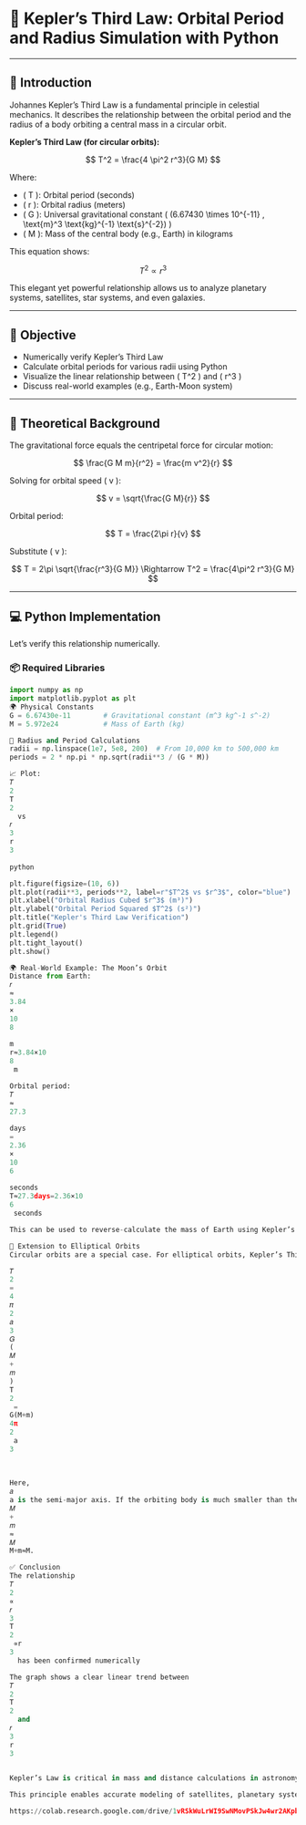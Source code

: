 # 🌌 Kepler’s Third Law: Orbital Period and Radius Simulation with Python

---

## 📘 Introduction

Johannes Kepler’s Third Law is a fundamental principle in celestial mechanics. It describes the relationship between the orbital period and the radius of a body orbiting a central mass in a circular orbit.

**Kepler’s Third Law (for circular orbits):**

$$
T^2 = \frac{4 \pi^2 r^3}{G M}
$$

Where:

- \( T \): Orbital period (seconds)  
- \( r \): Orbital radius (meters)  
- \( G \): Universal gravitational constant \( (6.67430 \times 10^{-11} \, \text{m}^3 \text{kg}^{-1} \text{s}^{-2}) \)  
- \( M \): Mass of the central body (e.g., Earth) in kilograms

This equation shows:

$$
T^2 \propto r^3
$$

This elegant yet powerful relationship allows us to analyze planetary systems, satellites, star systems, and even galaxies.

---

## 🎯 Objective

- Numerically verify Kepler’s Third Law  
- Calculate orbital periods for various radii using Python  
- Visualize the linear relationship between \( T^2 \) and \( r^3 \)  
- Discuss real-world examples (e.g., Earth-Moon system)

---

## 🧠 Theoretical Background

The gravitational force equals the centripetal force for circular motion:

$$
\frac{G M m}{r^2} = \frac{m v^2}{r}
$$

Solving for orbital speed \( v \):

$$
v = \sqrt{\frac{G M}{r}}
$$

Orbital period:

$$
T = \frac{2\pi r}{v}
$$

Substitute \( v \):

$$
T = 2\pi \sqrt{\frac{r^3}{G M}} \Rightarrow T^2 = \frac{4\pi^2 r^3}{G M}
$$

---

## 💻 Python Implementation

Let’s verify this relationship numerically.

### 📦 Required Libraries

```python
import numpy as np
import matplotlib.pyplot as plt
🌍 Physical Constants
G = 6.67430e-11        # Gravitational constant (m^3 kg^-1 s^-2)
M = 5.972e24           # Mass of Earth (kg)

📐 Radius and Period Calculations
radii = np.linspace(1e7, 5e8, 200)  # From 10,000 km to 500,000 km
periods = 2 * np.pi * np.sqrt(radii**3 / (G * M))

📈 Plot: 
𝑇
2
T 
2
  vs 
𝑟
3
r 
3
 
python

plt.figure(figsize=(10, 6))
plt.plot(radii**3, periods**2, label=r"$T^2$ vs $r^3$", color="blue")
plt.xlabel("Orbital Radius Cubed $r^3$ (m³)")
plt.ylabel("Orbital Period Squared $T^2$ (s²)")
plt.title("Kepler's Third Law Verification")
plt.grid(True)
plt.legend()
plt.tight_layout()
plt.show()

🌍 Real-World Example: The Moon’s Orbit
Distance from Earth:
𝑟
≈
3.84
×
10
8
 
m
r≈3.84×10 
8
 m

Orbital period:
𝑇
≈
27.3
 
days
=
2.36
×
10
6
 
seconds
T≈27.3days=2.36×10 
6
 seconds

This can be used to reverse-calculate the mass of Earth using Kepler’s Law.

📌 Extension to Elliptical Orbits
Circular orbits are a special case. For elliptical orbits, Kepler’s Third Law generalizes to:

𝑇
2
=
4
𝜋
2
𝑎
3
𝐺
(
𝑀
+
𝑚
)
T 
2
 = 
G(M+m)
4π 
2
 a 
3
 
​
 
Here, 
𝑎
a is the semi-major axis. If the orbiting body is much smaller than the central body, 
𝑀
+
𝑚
≈
𝑀
M+m≈M.

✅ Conclusion
The relationship 
𝑇
2
∝
𝑟
3
T 
2
 ∝r 
3
  has been confirmed numerically

The graph shows a clear linear trend between 
𝑇
2
T 
2
  and 
𝑟
3
r 
3
 

Kepler’s Law is critical in mass and distance calculations in astronomy

This principle enables accurate modeling of satellites, planetary systems, and galaxies

https://colab.research.google.com/drive/1vRSkWuLrWI9SwNMovPSkJw4wr2AKpbz4?authuser=0#scrollTo=hj0QrGlqrL3B
